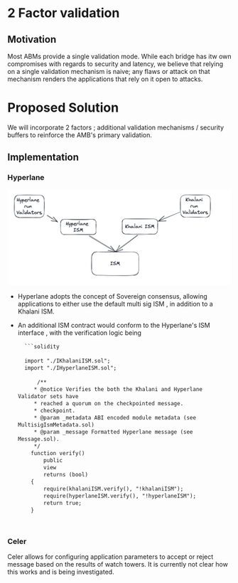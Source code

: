 # 2 Factor validation

## Motivation

Most ABMs provide a single validation mode. While each bridge has itw own compromises with regards to security and latency, we believe that relying on a single validation mechanism is naive; any flaws or attack on that mechanism renders the applications that rely on it open to attacks.

# Proposed Solution

We will incorporate 2 factors ; additional validation mechanisms / security buffers to reinforce the AMB's primary validation.


## Implementation

### Hyperlane


![ISM](./.assets/ISM.png)

- Hyperlane adopts the concept of Sovereign consensus, allowing applications to either use the default multi sig ISM , in addition to a Khalani ISM.
- An additional ISM contract would conform to the Hyperlane's ISM interface , with the verification logic being
        

        ```solidity

        import "./IKhalaniISM.sol";
        import "./IHyperlaneISM.sol";

            /**
           * @notice Verifies the both the Khalani and Hyperlane Validator sets have 
           * reached a quorum on the checkpointed message.
           * checkpoint.
           * @param _metadata ABI encoded module metadata (see MultisigIsmMetadata.sol)
           * @param _message Formatted Hyperlane message (see Message.sol).
           */
          function verify()
              public
              view
              returns (bool)
          {
              require(khalaniISM.verify(), "!khalaniISM");
              require(hyperlaneISM.verify(), "!hyperlaneISM");
              return true;
          }
    ```


### Celer

Celer allows for configuring application parameters to accept or reject message based on the results of watch towers. It is currently not clear how this works and is being investigated.